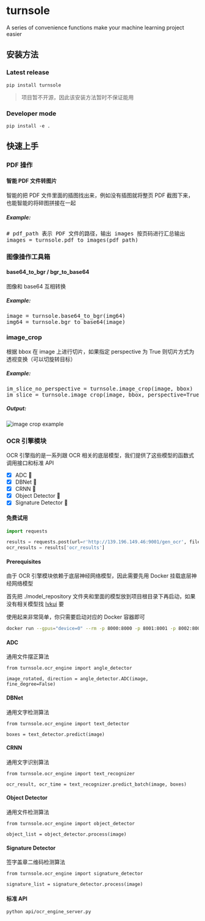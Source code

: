 # turnsole
A series of convenience functions make your machine learning project easier 

## 安装方法

### Latest release
`pip install turnsole`
> 项目暂不开源，因此该安装方法暂时不保证能用

### Developer mode

`pip install -e .`

## 快速上手
### PDF 操作 
#### 智能 PDF 文件转图片
智能的把 PDF 文件里面的插图找出来，例如没有插图就将整页 PDF 截图下来，也能智能的将碎图拼接在一起

##### Example:
<pre># pdf_path 表示 PDF 文件的路径，输出 images 按页码进行汇总输出
images = turnsole.pdf_to_images(pdf_path)</pre>

### 图像操作工具箱 
#### base64_to_bgr / bgr_to_base64
图像和 base64 互相转换

##### Example:
<pre>image = turnsole.base64_to_bgr(img64)
img64 = turnsole.bgr_to_base64(image)</pre>

### image_crop
根据 bbox 在 image 上进行切片，如果指定 perspective 为 True 则切片方式为透视变换（可以切旋转目标）

##### Example:
<pre>im_slice_no_perspective = turnsole.image_crop(image, bbox)
im_slice = turnsole.image_crop(image, bbox, perspective=True)</pre>

##### Output:

<img src="docs/images/image_crop.png?raw=true" alt="image crop example" style="max-width: 200px;">

### OCR 引擎模块 
OCR 引擎指的是一系列跟 OCR 相关的底层模型，我们提供了这些模型的函数式调用接口和标准 API 

- [x] ADC :tada:
- [x] DBNet :tada:
- [x] CRNN :tada:
- [x] Object Detector :tada:
- [x] Signature Detector :tada:

#### 免费试用
```python
import requests

results = requests.post(url=r'http://139.196.149.46:9001/gen_ocr', files={'file': open(file_path, 'rb')}).json()
ocr_results = results['ocr_results']
```

#### Prerequisites
由于 OCR 引擎模块依赖于底层神经网络模型，因此需要先用 Docker 挂载底层神经网络模型 

首先把 ./model_repository 文件夹和里面的模型放到项目根目录下再启动，如果没有相关模型找 [lvkui](lvkui@situdata.com) 要 

使用起来非常简单，你只需要启动对应的 Docker 容器即可

```bash
docker run --gpus="device=0" --rm -p 8000:8000 -p 8001:8001 -p 8002:8002 -v $PWD/model_repository:/models nvcr.io/nvidia/tritonserver:21.10-py3 tritonserver --model-repository=/models
```

#### ADC
通用文件摆正算法

``` 
from turnsole.ocr_engine import angle_detector

image_rotated, direction = angle_detector.ADC(image, fine_degree=False)
```

#### DBNet
通用文字检测算法

``` 
from turnsole.ocr_engine import text_detector

boxes = text_detector.predict(image)
```

#### CRNN
通用文字识别算法

``` 
from turnsole.ocr_engine import text_recognizer

ocr_result, ocr_time = text_recognizer.predict_batch(image, boxes)
```

#### Object Detector
通用文件检测算法

``` 
from turnsole.ocr_engine import object_detector

object_list = object_detector.process(image)
```

#### Signature Detector
签字盖章二维码检测算法

``` 
from turnsole.ocr_engine import signature_detector

signature_list = signature_detector.process(image)
```

#### 标准 API
```
python api/ocr_engine_server.py
```